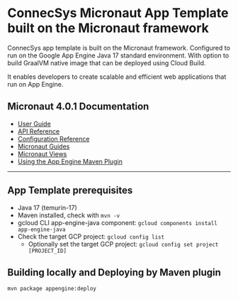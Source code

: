 # ConnecSys Micronaut App Template built on the Micronaut framework

ConnecSys app template is built on the Micronaut framework. Configured to run on the Google App Engine Java 17 standard
environment. With option to build GraalVM native image that can be deployed using Cloud Build.

It enables developers to create scalable and efficient web applications that run on App Engine.

## Micronaut 4.0.1 Documentation

- [User Guide](https://docs.micronaut.io/4.0.1/guide/index.html)
- [API Reference](https://docs.micronaut.io/4.0.1/api/index.html)
- [Configuration Reference](https://docs.micronaut.io/4.0.1/guide/configurationreference.html)
- [Micronaut Guides](https://guides.micronaut.io/latest/index.html)
- [Micronaut Views](https://micronaut-projects.github.io/micronaut-views/latest/guide/)
- [Using the App Engine Maven Plugin](https://cloud.google.com/appengine/docs/standard/java-gen2/using-maven)

---

## App Template prerequisites

* Java 17 (temurin-17)
* Maven installed, check with `mvn -v`
* gcloud CLI app-engine-java component: `gcloud components install app-engine-java`
* Check the target GCP project: `gcloud config list`
    * Optionally set the target GCP project: `gcloud config set project [PROJECT_ID]`

## Building locally and Deploying by Maven plugin

```
mvn package appengine:deploy
```
